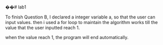 ��# lab1

To finish Question B, I declared a integer variable a, so that the user can input values.
then i used a for loop to maintain the algorithm works till the value that the user inputted reach 1.

when the value reach 1, the program will end automatically.
